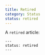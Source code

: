 ```yaml
---
title: Retired
category: Status
status: retired
---
```


A `retired` article:
```
---
status: retired
---
```